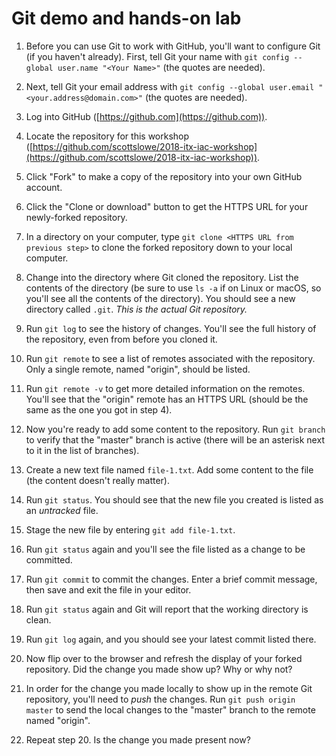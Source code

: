 # Git demo and hands-on lab

1. Before you can use Git to work with GitHub, you'll want to configure Git (if you haven't already). First, tell Git your name with `git config --global user.name "<Your Name>"` (the quotes are needed).

2. Next, tell Git your email address with `git config --global user.email "<your.address@domain.com>"` (the quotes are needed).

3. Log into GitHub ([https://github.com](https://github.com)).

4. Locate the repository for this workshop ([https://github.com/scottslowe/2018-itx-iac-workshop](https://github.com/scottslowe/2018-itx-iac-workshop)).

5. Click "Fork" to make a copy of the repository into your own GitHub account.

6. Click the "Clone or download" button to get the HTTPS URL for your newly-forked repository.

7. In a directory on your computer, type `git clone <HTTPS URL from previous step>` to clone the forked repository down to your local computer.

8. Change into the directory where Git cloned the repository. List the contents of the directory (be sure to use `ls -a` if on Linux or macOS, so you'll see all the contents of the directory). You should see a new directory called `.git`. _This is the actual Git repository._

9. Run `git log` to see the history of changes. You'll see the full history of the repository, even from before you cloned it.

10. Run `git remote` to see a list of remotes associated with the repository. Only a single remote, named "origin", should be listed.

11. Run `git remote -v` to get more detailed information on the remotes. You'll see that the "origin" remote has an HTTPS URL (should be the same as the one you got in step 4).

12. Now you're ready to add some content to the repository. Run `git branch` to verify that the "master" branch is active (there will be an asterisk next to it in the list of branches).

13. Create a new text file named `file-1.txt`. Add some content to the file (the content doesn't really matter).

14. Run `git status`. You should see that the new file you created is listed as an _untracked_ file.

15. Stage the new file by entering `git add file-1.txt`.

16. Run `git status` again and you'll see the file listed as a change to be committed.

17. Run `git commit` to commit the changes. Enter a brief commit message, then save and exit the file in your editor.

18. Run `git status` again and Git will report that the working directory is clean.

19. Run `git log` again, and you should see your latest commit listed there.

20. Now flip over to the browser and refresh the display of your forked repository. Did the change you made show up? Why or why not?

21. In order for the change you made locally to show up in the remote Git repository, you'll need to _push_ the changes. Run `git push origin master` to send the local changes to the "master" branch to the remote named "origin".

22. Repeat step 20. Is the change you made present now?
